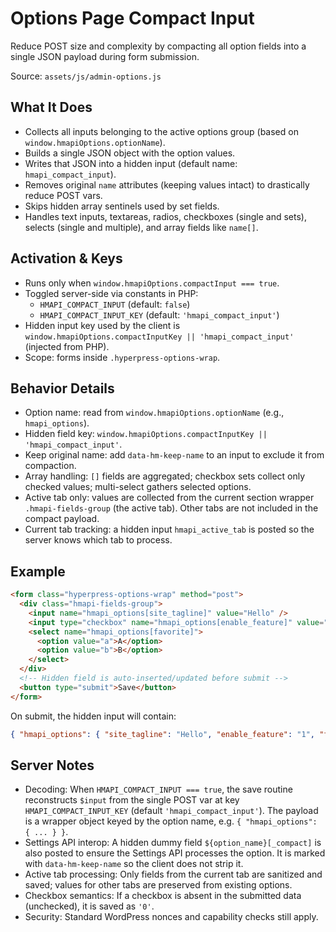 # Options Page Compact Input

Reduce POST size and complexity by compacting all option fields into a single JSON payload during form submission.

Source: `assets/js/admin-options.js`

## What It Does

- Collects all inputs belonging to the active options group (based on `window.hmapiOptions.optionName`).
- Builds a single JSON object with the option values.
- Writes that JSON into a hidden input (default name: `hmapi_compact_input`).
- Removes original `name` attributes (keeping values intact) to drastically reduce POST vars.
- Skips hidden array sentinels used by set fields.
- Handles text inputs, textareas, radios, checkboxes (single and sets), selects (single and multiple), and array fields like `name[]`.

## Activation & Keys

- Runs only when `window.hmapiOptions.compactInput === true`.
- Toggled server-side via constants in PHP:
  - `HMAPI_COMPACT_INPUT` (default: `false`)
  - `HMAPI_COMPACT_INPUT_KEY` (default: `'hmapi_compact_input'`)
- Hidden input key used by the client is `window.hmapiOptions.compactInputKey || 'hmapi_compact_input'` (injected from PHP).
- Scope: forms inside `.hyperpress-options-wrap`.

## Behavior Details

- Option name: read from `window.hmapiOptions.optionName` (e.g., `hmapi_options`).
- Hidden field key: `window.hmapiOptions.compactInputKey || 'hmapi_compact_input'`.
- Keep original name: add `data-hm-keep-name` to an input to exclude it from compaction.
- Array handling: `[]` fields are aggregated; checkbox sets collect only checked values; multi-select gathers selected options.
- Active tab only: values are collected from the current section wrapper `.hmapi-fields-group` (the active tab). Other tabs are not included in the compact payload.
- Current tab tracking: a hidden input `hmapi_active_tab` is posted so the server knows which tab to process.

## Example

```html
<form class="hyperpress-options-wrap" method="post">
  <div class="hmapi-fields-group">
    <input name="hmapi_options[site_tagline]" value="Hello" />
    <input type="checkbox" name="hmapi_options[enable_feature]" value="1" />
    <select name="hmapi_options[favorite]">
      <option value="a">A</option>
      <option value="b">B</option>
    </select>
  </div>
  <!-- Hidden field is auto-inserted/updated before submit -->
  <button type="submit">Save</button>
</form>
```

On submit, the hidden input will contain:

```json
{ "hmapi_options": { "site_tagline": "Hello", "enable_feature": "1", "favorite": "a" } }
```

## Server Notes

- Decoding: When `HMAPI_COMPACT_INPUT === true`, the save routine reconstructs `$input` from the single POST var at key `HMAPI_COMPACT_INPUT_KEY` (default `'hmapi_compact_input'`). The payload is a wrapper object keyed by the option name, e.g. `{ "hmapi_options": { ... } }`.
- Settings API interop: A hidden dummy field `${option_name}[_compact]` is also posted to ensure the Settings API processes the option. It is marked with `data-hm-keep-name` so the client does not strip it.
- Active tab processing: Only fields from the current tab are sanitized and saved; values for other tabs are preserved from existing options.
- Checkbox semantics: If a checkbox is absent in the submitted data (unchecked), it is saved as `'0'`.
- Security: Standard WordPress nonces and capability checks still apply.
